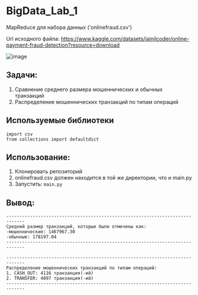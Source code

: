   # BigData_Lab_1
MapReduce для набора данных ('onlinefraud.csv')

Url исходного файла: https://www.kaggle.com/datasets/jainilcoder/online-payment-fraud-detection?resource=download

![image](https://github.com/user-attachments/assets/78d66d30-12ef-44c1-95d4-621e839da787)


  ## Задачи:
1. Сравнение среднего размера мошеннических и обычных транзакций
2. Распределение мошеннических транзакций по типам операций

  ## Используемые библиотеки
```
import csv
from collections import defaultdict
```

  ## Использование:
1. Клонировать репозиторий
2. onlinefraud.csv должен находится в той же директории, что и main.py
3. Запустить: ```main.py```

  ## Вывод:
```
-----------------------------------------------------------------------------
Средний размер транзакций, которые были отмечены как:
-мошеннические: 1467967.30
-обычные: 178197.04
-----------------------------------------------------------------------------

-----------------------------------------------------------------------------
Распределение мошеннических транзакций по типам операций:
1. CASH_OUT: 4116 транзакция(-ий)
2. TRANSFER: 4097 транзакция(-ий)
-----------------------------------------------------------------------------
```
